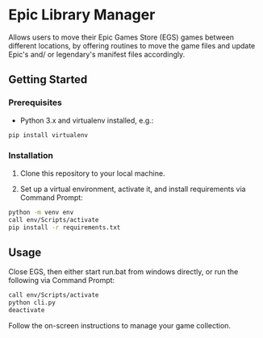 # Epic Library Manager

Allows users to move their Epic Games Store (EGS) games between different locations, by offering routines to
move the game files and update Epic's and/ or legendary's manifest files accordingly.

## Getting Started

### Prerequisites

- Python 3.x and virtualenv installed, e.g.:

```bash
pip install virtualenv
```

### Installation

1. Clone this repository to your local machine.

2. Set up a virtual environment, activate it, and install requirements via Command Prompt:

```bash
python -m venv env
call env/Scripts/activate
pip install -r requirements.txt
```

## Usage

Close EGS, then either start run.bat from windows directly, or run the following via Command Prompt:

```bash
call env/Scripts/activate
python cli.py
deactivate
```

Follow the on-screen instructions to manage your game collection.
